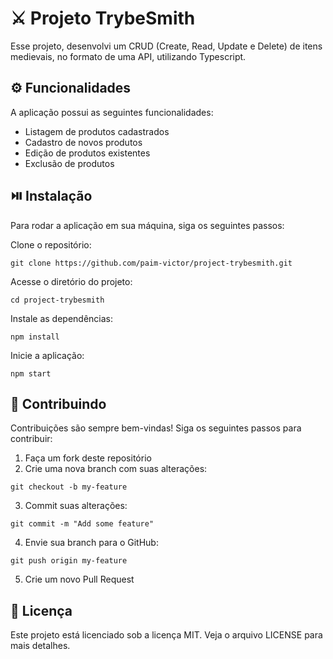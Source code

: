 # ⚔️ Projeto TrybeSmith

Esse projeto, desenvolvi um CRUD (Create, Read, Update e Delete) de itens medievais, no formato de uma API, utilizando Typescript.

## ⚙️ Funcionalidades
A aplicação possui as seguintes funcionalidades:

- Listagem de produtos cadastrados
- Cadastro de novos produtos
- Edição de produtos existentes
- Exclusão de produtos


## ⏯️ Instalação
Para rodar a aplicação em sua máquina, siga os seguintes passos:

Clone o repositório:
```
git clone https://github.com/paim-victor/project-trybesmith.git
```

Acesse o diretório do projeto:
```
cd project-trybesmith
```

Instale as dependências:
```
npm install
```

Inicie a aplicação:
```
npm start
```

## 💪 Contribuindo
Contribuições são sempre bem-vindas! Siga os seguintes passos para contribuir:

1) Faça um fork deste repositório
2) Crie uma nova branch com suas alterações:
```
git checkout -b my-feature
```

3) Commit suas alterações:
```
git commit -m "Add some feature"
```

4) Envie sua branch para o GitHub:
```
git push origin my-feature
```

5) Crie um novo Pull Request

## 📰 Licença
Este projeto está licenciado sob a licença MIT. Veja o arquivo LICENSE para mais detalhes.
